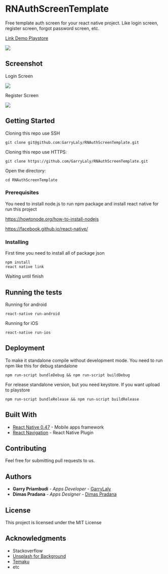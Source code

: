 # RNAuthScreenTemplate

Free template auth screen for your react native project. Like login screen, register screen, forgot password screen, etc.

[Link Demo Playstore](https://play.google.com/store/apps/details?id=com.rnauthscreentemplate)

![](http://temaku.co.id/uploads/products/rnauthscreentemplate.png)

## Screenshot

Login Screen

![](https://lh3.googleusercontent.com/hCA3KSBiiLTMoMWWMnsXmo2xyAHfJjDP1wPl1KjSQOLreDf6oMlxWggv7F35YXzDhNuk=h900-rw)

Register Screen

![](https://lh3.googleusercontent.com/yhnxpv6WO6lynRKejUFEor-v7ykrZvss-6ydniE2n6KjEXIvAvD6ukGVLKYJ_M46dg=h900-rw)

## Getting Started

Cloning this repo use SSH
```
git clone git@github.com:GarryLaly/RNAuthScreenTemplate.git
```

Cloning this repo use HTTPS:
```
git clone https://github.com/GarryLaly/RNAuthScreenTemplate.git
```

Open the directory:
```
cd RNAuthScreenTemplate
```

### Prerequisites

You need to install node.js to run npm package and install react native for run this project

https://howtonode.org/how-to-install-nodejs

https://facebook.github.io/react-native/

### Installing

First time you need to install all of package json

```
npm install
react native link
```

Waiting until finish

## Running the tests

Running for android
```
react-native run-android
```
Running for iOS
```
react-native run-ios
```

## Deployment

To make it standalone compile without development mode. You need to run npm like this for debug standalone
```
npm run-script bundleDebug && npm run-script buildDebug
```
For release standalone version, but you need keystore. If you want upload to playstore
```
npm run-script bundleRelease && npm run-script buildRelease
```

## Built With

* [React Native 0.47](http://facebook.github.io/react-native/releases/0.47/) - Mobile apps framework
* [React Navigation](https://reactnavigation.org/) - React Native Plugin

## Contributing

Feel free for submitting pull requests to us.

## Authors

* **Garry Priambudi** - *Apps Developer* - [GarryLaly](https://github.com/GarryLaly)
* **Dimas Pradana** - *Apps Designer* - [Dimas Pradana](https://www.facebook.com/sha.dow.5836711)

## License

This project is licensed under the MIT License

## Acknowledgments

* Stackoverflow
* [Unsplash for Background](https://unsplash.com/photos/D6RsA8pmYko)
* [Temaku](http://temaku.co.id)
* etc
